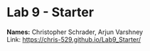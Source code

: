 # Lab 9 - Starter
**Names:** Christopher Schrader, Arjun Varshney
<br>
Link: https://chris-529.github.io/Lab9_Starter/
